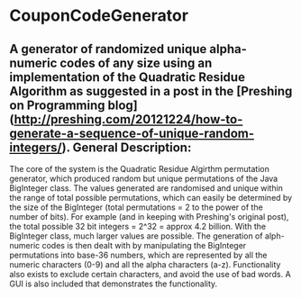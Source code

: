 CouponCodeGenerator
===================
A generator of randomized unique alpha-numeric codes of any size using an implementation of the Quadratic Residue Algorithm as suggested in a post in the [Preshing on Programming blog] (http://preshing.com/20121224/how-to-generate-a-sequence-of-unique-random-integers/).
General Description:
--------------------
The core of the system is the Quadratic Residue Algirthm permutation generator, which produced random but unique permutations of the Java BigInteger class. The values generated are randomised and unique within the range of total possible permutations, which can easily be determined by the size of the BigInteger (total permutations = 2 to the power of the number of bits). For example (and in keeping with Preshing's original post), the total possible 32 bit integers = 2^32 = approx 4.2 billion.
With the BigInteger class, much larger values are possible.
The generation of alph-numeric codes is then dealt with by manipulating the BigInteger permutations into base-36 numbers, which are represented by all the numeric characters (0-9) and all the alpha characters (a-z).
Functionality also exists to exclude certain characters, and avoid the use of bad words.
A GUI is also included that demonstrates the functionality.
